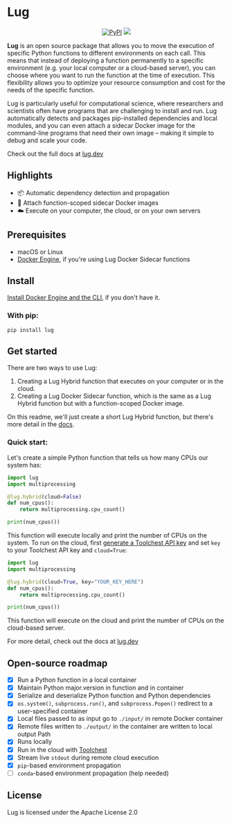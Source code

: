 # Lug

<p align="center">
    <a href="https://pypi.python.org/pypi/lug/" alt="PyPI version">
        <img alt="PyPI" src="https://img.shields.io/pypi/v/lug?labelColor=212121&color=304FFE"></a>
    <a href="https://github.com/trytoolchest/lug/" alt="Build">
        <img src="https://img.shields.io/circleci/build/gh/trytoolchest/lug/main?label=build&token=3eb013dde86ed79996a768ab325cd30ea3a1c993&labelColor=212121&color=304FFE" /></a>
</p>

**Lug** is an open source package that allows you to move the execution of specific Python functions to different 
environments on each call. This means that instead of deploying a function permanently to a specific environment 
(e.g. your local computer or a cloud-based server), you can choose where you want to run the function at the time of 
execution. This flexibility allows you to optimize your resource consumption and cost for the needs of the specific 
function.

Lug is particularly useful for computational science, where researchers and scientists often have programs that are 
challenging to install and run. Lug automatically detects and packages pip-installed dependencies and local modules, 
and you can even attach a sidecar Docker image for the command-line programs that need their own image – making it 
simple to debug and scale your code.

Check out the full docs at [lug.dev](https://lug.dev)

## Highlights

- 📦 Automatic dependency detection and propagation
- 🐳 Attach function-scoped sidecar Docker images
- ☁️ Execute on your computer, the cloud, or on your own servers


## Prerequisites

- macOS or Linux
- [Docker Engine](https://docs.docker.com/engine/install/), if you're using Lug Docker Sidecar functions

## Install

[Install Docker Engine and the CLI](https://docs.docker.com/engine/install/), if you don't have it.

### With pip:

`pip install lug`

## Get started 

There are two ways to use Lug:

1. Creating a Lug Hybrid function that executes on your computer or in the cloud.
2. Creating a Lug Docker Sidecar function, which is the same as a Lug Hybrid function but with a function-scoped Docker 
image.

On this readme, we'll just create a short Lug Hybrid function, but there's more detail in the [docs](https://lug.dev).

### Quick start:

Let's create a simple Python function that tells us how many CPUs our system has:

```python
import lug
import multiprocessing

@lug.hybrid(cloud=False)
def num_cpus():
    return multiprocessing.cpu_count()

print(num_cpus())
```

This function will execute locally and print the number of CPUs on the system. To run on the cloud, first [generate a 
Toolchest API key](https://dash.trytoolchest.com/) and set `key` to your Toolchest API key and `cloud=True`:

```python
import lug
import multiprocessing

@lug.hybrid(cloud=True, key="YOUR_KEY_HERE")
def num_cpus():
    return multiprocessing.cpu_count()

print(num_cpus())
```

This function will execute on the cloud and print the number of CPUs on the cloud-based server.

For more detail, check out the docs at [lug.dev](https://lug.dev)

## Open-source roadmap

- [x] Run a Python function in a local container
- [x] Maintain Python major.version in function and in container
- [x] Serialize and deserialize Python function and Python dependencies
- [x] `os.system()`, `subprocess.run()`, and `subprocess.Popen()` redirect to a user-specified container
- [x] Local files passed to as input go to `./input/` in remote Docker container
- [x] Remote files written to `./output/` in the container are written to local output Path
- [x] Runs locally
- [x] Run in the cloud with [Toolchest](https://github.com/trytoolchest/toolchest-client-python)
- [x] Stream live `stdout` during remote cloud execution
- [x] `pip`-based environment propagation
- [ ] `conda`-based environment propagation (help needed)

## License

Lug is licensed under the Apache License 2.0